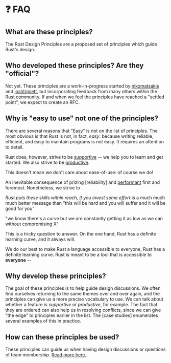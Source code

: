 # ❓ FAQ

## What are these principles?

The Rust Design Principles are a proposed set of principles which guide Rust's design.

## Who developed these principles? Are they "official"?

Not yet. These principles are a work-in-progress started by [nikomatsakis] and  [joshtriplett], but incorporating feedback from many others within the Rust community.
If and when we feel the principles have reached a "settled point", we expect to create an RFC.

[nikomatsakis]: https://github.com/nikomatsakis
[joshtriplett]: https://github.com/joshtriplett

## Why is "easy to use" not one of the principles?

There are several reasons that "Easy" is not on the list of principles. The most obvious is that Rust is not, in fact, *easy*: because writing reliable, efficient, and easy to maintain programs is not easy. It requires an attention to detail.

Rust does, however, strive to be [supportive] -- we help you to learn and get started. We also strive to be [productive].

[supportive]: ./how_rust_empowers/supportive.md
[productive]: ./how_rust_empowers/productive.md
[reliable]: ./how_rust_empowers/reliable.md
[performant]: ./how_rust_empowers/performant.md

This doesn't mean we don't care about ease-of-use: of course we do!

 An inevitable consequence of prizing [reliability] and [performant] first and foremost. Nonetheless, we strive to 

*Rust puts these skills within reach, if you invest some effort* is a much much much better message than “this will be hard and you will suffer and it will be good for you”    

"we know there's a curve but we are constantly getting it as low as we can without compromising X"

This is a tricky question to answer. On the one hand, Rust has a definite learning curve, and it always will. 

We do our best to make Rust a language accessible to everyone, Rust has a definite learning curve. 
Rust is meant to be a tool that is accessible to **everyone** -- 

## Why develop these principles?

The goal of these principles is to help guide design discussions. We often find ourselves returning to the same themes over and over again, and the principles can give us a more precise vocabulary to use. We can talk about whether a feature is *supportive* or *productive*, for example. The fact that they are ordered can also help us in resolving conflicts, since we can give "the edge" to principles earlier in the list. The [case studies] enumerates several examples of this in practice.

## How can these principles be used?

These principles can guide us when having design discussions or questions of team membership. [Read more here.](./what_is_rust.md/#how-can-the-principles-be-used).